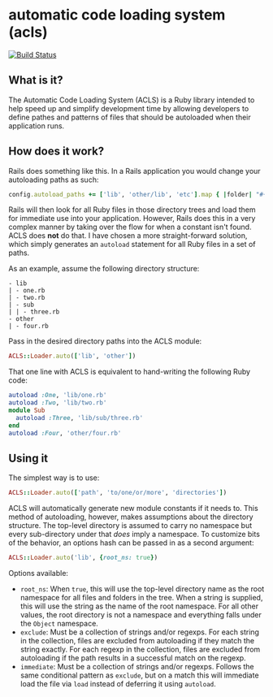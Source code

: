 # automatic code loading system (acls)

[![Build Status](https://semaphoreci.com/api/v1/projects/80ef69fb-3dd1-499f-9e1c-acfa08d0a7d4/638892/badge.svg)](https://semaphoreci.com/kolorahl/acls)

## What is it?

The Automatic Code Loading System (ACLS) is a Ruby library intended to help
speed up and simplify development time by allowing developers to define pathes
and patterns of files that should be autoloaded when their application runs.

## How does it work?

Rails does something like this. In a Rails application you would change your
autoloading paths as such:

```ruby
config.autoload_paths += ['lib', 'other/lib', 'etc'].map { |folder| "#{config.root}/#{folder}" }
```

Rails will then look for all Ruby files in those directory trees and load them
for immediate use into your application. However, Rails does this in a very
complex manner by taking over the flow for when a constant isn't found. ACLS
does **not** do that. I have chosen a more straight-forward solution, which
simply generates an `autoload` statement for all Ruby files in a set of paths.

As an example, assume the following directory structure:

```
- lib
| - one.rb
| - two.rb
| - sub
| | - three.rb
- other
| - four.rb
```

Pass in the desired directory paths into the ACLS module:

```ruby
ACLS::Loader.auto(['lib', 'other'])
```

That one line with ACLS is equivalent to hand-writing the following Ruby code:

```ruby
autoload :One, 'lib/one.rb'
autoload :Two, 'lib/two.rb'
module Sub
  autoload :Three, 'lib/sub/three.rb'
end
autoload :Four, 'other/four.rb'
```

## Using it

The simplest way is to use:

```ruby
ACLS::Loader.auto(['path', 'to/one/or/more', 'directories'])
```

ACLS will automatically generate new module constants if it needs to. This
method of autoloading, however, makes assumptions about the directory
structure. The top-level directory is assumed to carry no namespace but every
sub-directory under that *does* imply a namespace. To customize bits of the
behavior, an options hash can be passed in as a second argument:

```ruby
ACLS::Loader.auto('lib', {root_ns: true})
```

Options available:

- `root_ns`: When `true`, this will use the top-level directory name as the root
  namespace for all files and folders in the tree. When a string is supplied,
  this will use the string as the name of the root namespace. For all other
  values, the root directory is not a namespace and everything falls under the
  `Object` namespace.
- `exclude`: Must be a collection of strings and/or regexps. For each string in
  the collection, files are excluded from autoloading if they match the string
  exactly. For each regexp in the collection, files are excluded from
  autoloading if the path results in a successful match on the regexp.
- `immediate`: Must be a collection of strings and/or regexps. Follows the same
  conditional pattern as `exclude`, but on a match this will immediate load the
  file via `load` instead of deferring it using `autoload`.
